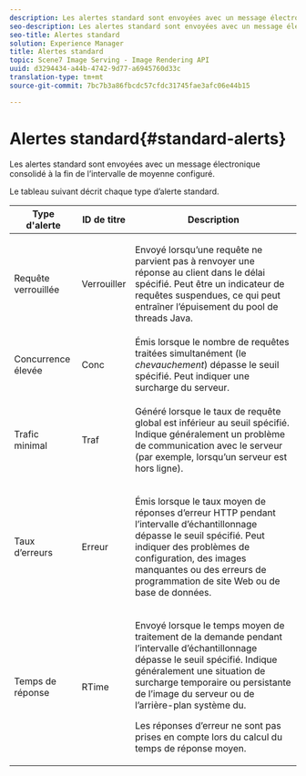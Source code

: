 ```yaml
---
description: Les alertes standard sont envoyées avec un message électronique consolidé à la fin de l’intervalle de moyenne configuré.
seo-description: Les alertes standard sont envoyées avec un message électronique consolidé à la fin de l’intervalle de moyenne configuré.
seo-title: Alertes standard
solution: Experience Manager
title: Alertes standard
topic: Scene7 Image Serving - Image Rendering API
uuid: d3294434-a44b-4742-9d77-a6945760d33c
translation-type: tm+mt
source-git-commit: 7bc7b3a86fbcdc57cfdc31745fae3afc06e44b15

---
```



# Alertes standard{#standard-alerts}

Les alertes standard sont envoyées avec un message électronique consolidé à la fin de l’intervalle de moyenne configuré.

Le tableau suivant décrit chaque type d’alerte standard.

<table id="table_02611F1B920E48A6973BFA969CA564EB"> 
 <thead> 
  <tr> 
   <th class="entry"> <b>Type d'alerte</b> </th> 
   <th class="entry"> <b>ID de titre</b> </th> 
   <th class="entry"> <b>Description</b> </th> 
  </tr> 
 </thead>
 <tbody> 
  <tr> 
   <td> <p>Requête verrouillée </p> </td> 
   <td> <p>Verrouiller </p> </td> 
   <td> <p>Envoyé lorsqu’une requête ne parvient pas à renvoyer une réponse au client dans le délai spécifié. Peut être un indicateur de requêtes suspendues, ce qui peut entraîner l’épuisement du pool de threads Java. </p> </td> 
  </tr> 
  <tr> 
   <td> <p>Concurrence élevée </p> </td> 
   <td> <p>Conc </p> </td> 
   <td> Émis lorsque le nombre de requêtes traitées simultanément (le <i>chevauchement</i>) dépasse le seuil spécifié. Peut indiquer une surcharge du serveur. </td> 
  </tr> 
  <tr> 
   <td> <p>Trafic minimal </p> </td> 
   <td> <p>Traf </p> </td> 
   <td> <p>Généré lorsque le taux de requête global est inférieur au seuil spécifié. Indique généralement un problème de communication avec le serveur (par exemple, lorsqu’un serveur est hors ligne). </p> </td> 
  </tr> 
  <tr> 
   <td> <p>Taux d’erreurs </p> </td> 
   <td> <p>Erreur </p> </td> 
   <td> <p>Émis lorsque le taux moyen de réponses d’erreur HTTP pendant l’intervalle d’échantillonnage dépasse le seuil spécifié. Peut indiquer des problèmes de configuration, des images manquantes ou des erreurs de programmation de site Web ou de base de données. </p> </td> 
  </tr> 
  <tr> 
   <td> <p>Temps de réponse </p> </td> 
   <td> <p>RTime </p> </td> 
   <td> <p>Envoyé lorsque le temps moyen de traitement de la demande pendant l’intervalle d’échantillonnage dépasse le seuil spécifié. Indique généralement une situation de surcharge temporaire ou persistante de l’image du serveur ou de l’arrière-plan  système  du. </p> <p>Les réponses d’erreur ne sont pas prises en compte lors du calcul du temps de réponse moyen. </p> </td> 
  </tr> 
 </tbody> 
</table>


